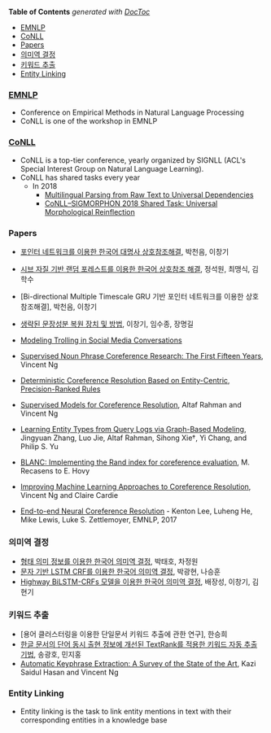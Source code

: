 <!-- START doctoc generated TOC please keep comment here to allow auto update -->
<!-- DON'T EDIT THIS SECTION, INSTEAD RE-RUN doctoc TO UPDATE -->
**Table of Contents**  *generated with [DocToc](https://github.com/thlorenz/doctoc)*

- [EMNLP](#emnlp)
- [CoNLL](#conll)
- [Papers](#papers)
- [의미역 결정](#%EC%9D%98%EB%AF%B8%EC%97%AD-%EA%B2%B0%EC%A0%95)
- [키워드 추출](#%ED%82%A4%EC%9B%8C%EB%93%9C-%EC%B6%94%EC%B6%9C)
- [Entity Linking](#entity-linking)

<!-- END doctoc generated TOC please keep comment here to allow auto update -->

### [EMNLP](http://emnlp2018.org/)
- Conference on Empirical Methods in Natural Language Processing
- CoNLL is one of the workshop in EMNLP

### [CoNLL](http://www.conll.org/)
- CoNLL is a top-tier conference, yearly organized by SIGNLL (ACL's Special Interest Group on Natural Language Learning).
- CoNLL has shared tasks every year
  - In 2018
    - [Multilingual Parsing from Raw Text to Universal Dependencies](http://universaldependencies.org/conll18/)
    - [CoNLL–SIGMORPHON 2018 Shared Task: Universal Morphological Reinflection](https://sigmorphon.github.io/sharedtasks/2018/)

### Papers
- [포인터 네트워크를 이용한 한국어 대명사 상호참조해결](http://kiise.or.kr/e_journal/2017/5/JOK/pdf/07.pdf), 박천음, 이창기
- [시브 자질 기반 랜덤 포레스트를 이용한 한국어 상호참조 해결](), 정석원, 최맹식, 김학수
- [Bi-directional Multiple Timescale GRU 기반 포인터 네트워크를 이용한 상호참조해결], 박천음, 이창기
- [생략된 문장성분 복원 장치 및 방법](https://patents.google.com/patent/KR100641053B1/ko), 이창기, 임수종, 장명길

- [Modeling Trolling in Social Media Conversations](https://arxiv.org/pdf/1612.05310.pdf)
- [Supervised Noun Phrase Coreference Research: The First Fifteen Years](http://delivery.acm.org/10.1145/1860000/1858823/p1396-ng.pdf?ip=221.148.36.67&id=1858823&acc=OPEN&key=4D4702B0C3E38B35%2E4D4702B0C3E38B35%2E4D4702B0C3E38B35%2E6D218144511F3437&__acm__=1536889438_33302213c46475f9809424b36737cb15), Vincent Ng
- [Deterministic Coreference Resolution Based on Entity-Centric, Precision-Ranked Rules](https://www.mitpressjournals.org/doi/pdf/10.1162/COLI_a_00152)
- [Supervised Models for Coreference Resolution](), Altaf Rahman and Vincent Ng
- [Learning Entity Types from Query Logs via Graph-Based Modeling](http://www.luojie.me/publications/files/zhang_cikm15_lp.pdf), Jingyuan Zhang, Luo Jie, Altaf Rahman, Sihong Xie†, Yi Chang, and Philip S. Yu
- [BLANC: Implementing the Rand index for coreference evaluation](http://citeseerx.ist.psu.edu/viewdoc/download?doi=10.1.1.300.9229&rep=rep1&type=pdf), M. Recasens to E. Hovy
- [Improving Machine Learning Approaches to Coreference Resolution](http://delivery.acm.org/10.1145/1080000/1073102/p104-ng.pdf?ip=221.148.36.67&id=1073102&acc=OPEN&key=4D4702B0C3E38B35%2E4D4702B0C3E38B35%2E4D4702B0C3E38B35%2E6D218144511F3437&__acm__=1536890936_3e69413d210852920058a15769c798d6), Vincent Ng and Claire Cardie
- [End-to-end Neural Coreference Resolution](https://www.semanticscholar.org/paper/End-to-end-Neural-Coreference-Resolution-Lee-He/8ae1af4a424f5e464d46903bc3d18fe1cf1434ff) - Kenton Lee, Luheng He, Mike Lewis, Luke S. Zettlemoyer, EMNLP, 2017

### 의미역 결정
- [형태 의미 정보를 이용한 한국어 의미역 결정](), 박태호, 차정원
- [문자 기반 LSTM CRF를 이용한 한국어 의미역 결정](), 박광현, 나승훈
- [Highway BiLSTM-CRFs 모델을 이용한 한국어 의미역 결정](), 배장성, 이창기, 김현기

### 키워드 추출
- [용어 클러스터링을 이용한 단일문서 키워드 추출에 관한 연구], 한승희
- [한글 문서의 단어 동시 출현 정보에 개선된 TextRank를 적용한 키워드 자동 추출 기법](), 송광호, 민지홍
- [Automatic Keyphrase Extraction: A Survey of the State of the Art](http://www.aclweb.org/anthology/P14-1119), Kazi Saidul Hasan and Vincent Ng

### Entity Linking
- Entity linking is the task to link entity mentions in text with their corresponding entities in a knowledge base
